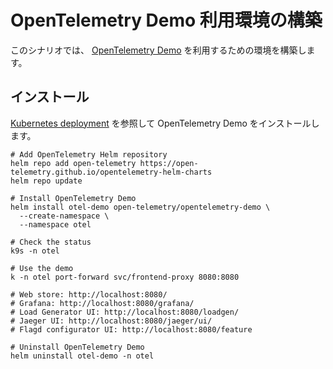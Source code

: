 # OpenTelemetry Demo 利用環境の構築

このシナリオでは、 [OpenTelemetry Demo](https://github.com/open-telemetry/opentelemetry-demo) を利用するための環境を構築します。

## インストール

[Kubernetes deployment](https://opentelemetry.io/docs/demo/kubernetes-deployment/) を参照して OpenTelemetry Demo をインストールします。

```shell
# Add OpenTelemetry Helm repository
helm repo add open-telemetry https://open-telemetry.github.io/opentelemetry-helm-charts
helm repo update

# Install OpenTelemetry Demo
helm install otel-demo open-telemetry/opentelemetry-demo \
  --create-namespace \
  --namespace otel

# Check the status
k9s -n otel

# Use the demo
k -n otel port-forward svc/frontend-proxy 8080:8080

# Web store: http://localhost:8080/
# Grafana: http://localhost:8080/grafana/
# Load Generator UI: http://localhost:8080/loadgen/
# Jaeger UI: http://localhost:8080/jaeger/ui/
# Flagd configurator UI: http://localhost:8080/feature

# Uninstall OpenTelemetry Demo
helm uninstall otel-demo -n otel
```
